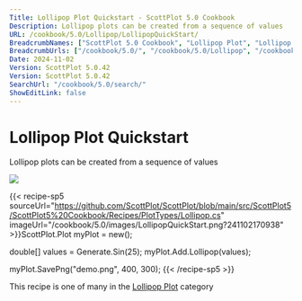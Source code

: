 ```yaml
---
Title: Lollipop Plot Quickstart - ScottPlot 5.0 Cookbook
Description: Lollipop plots can be created from a sequence of values
URL: /cookbook/5.0/Lollipop/LollipopQuickStart/
BreadcrumbNames: ["ScottPlot 5.0 Cookbook", "Lollipop Plot", "Lollipop Plot Quickstart"]
BreadcrumbUrls: ["/cookbook/5.0/", "/cookbook/5.0/Lollipop", "/cookbook/5.0/Lollipop/LollipopQuickStart"]
Date: 2024-11-02
Version: ScottPlot 5.0.42
Version: ScottPlot 5.0.42
SearchUrl: "/cookbook/5.0/search/"
ShowEditLink: false
---
```



<div class='d-flex align-items-center mt-5'>
<h1 class='me-2 text-dark my-0 border-0'>Lollipop Plot Quickstart</h1>
</div>

Lollipop plots can be created from a sequence of values

[![](/cookbook/5.0/images/LollipopQuickStart.png?241102170938)](/cookbook/5.0/images/LollipopQuickStart.png?241102170938)

{{< recipe-sp5 sourceUrl="https://github.com/ScottPlot/ScottPlot/blob/main/src/ScottPlot5/ScottPlot5%20Cookbook/Recipes/PlotTypes/Lollipop.cs" imageUrl="/cookbook/5.0/images/LollipopQuickStart.png?241102170938" >}}ScottPlot.Plot myPlot = new();

double[] values = Generate.Sin(25);
myPlot.Add.Lollipop(values);

myPlot.SavePng("demo.png", 400, 300);
{{< /recipe-sp5 >}}

<div class='my-5 text-center'>This recipe is one of many in the <a href='/cookbook/5.0/Lollipop'>Lollipop Plot</a> category</div>


